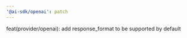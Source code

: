 ```yaml
---
'@ai-sdk/openai': patch
---
```


feat(provider/openai): add response_format to be supported by default
